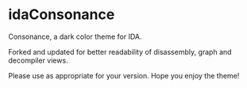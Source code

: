 idaConsonance
=============

Consonance, a dark color theme for IDA.

Forked and updated for better readability of disassembly, graph and decompiler views.

Please use as appropriate for your version. Hope you enjoy the theme!


